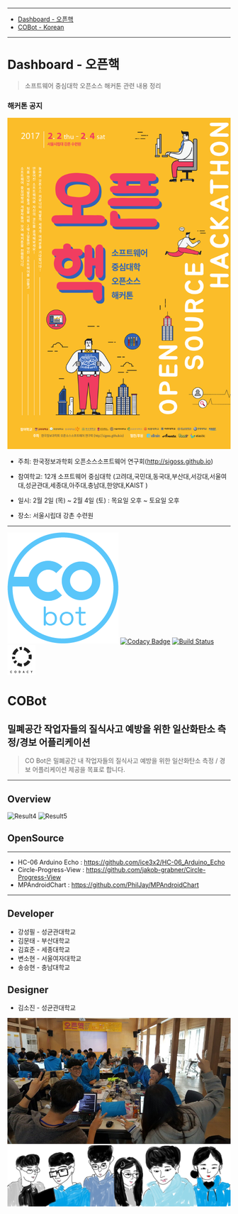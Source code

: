 ----

<!-- TOC depthFrom:1 depthTo:1 withLinks:1 updateOnSave:1 orderedList:0 -->

- [Dashboard - 오픈핵](#dashboard)
- [COBot - Korean](#cobot-korean)

<!-- /TOC -->

----

# <a name="dashboard">Dashboard - 오픈핵

> 소프트웨어 중심대학 오픈소스 해커톤 관련 내용 정리

### 해커톤 공지

![Result1](./assets/img/oss_hack_poster.png)

* 주최: 한국정보과학회 오픈소스소프트웨어 연구회(http://sigoss.github.io)

* 참여학교: 12개 소프트웨어 중심대학 (고려대,국민대,동국대,부산대,서강대,서울여대,성균관대,세종대,아주대,충남대,한양대,KAIST )

* 일시: 2월 2일 (목) ~ 2월 4일 (토) : 목요일 오후 ~ 토요일 오후

* 장소: 서울시립대 강촌 수련원

---

![Result2](./assets/img/logo.png)
[![Codacy Badge](https://api.codacy.com/project/badge/Grade/e742f52249e14b80a12b22019ad6a40e)](https://www.codacy.com/app/Larva/CO_Bot?utm_source=github.com&utm_medium=referral&utm_content=SoJungOpenHack/CO_Bot&utm_campaign=badger)
[![Build Status](https://travis-ci.org/SoJungOpenHack/CO_Bot.svg?branch=master)](https://travis-ci.org/SoJungOpenHack/CO_Bot)
[![Result3](./assets/img/codacy.png)](https://www.codacy.com/app/Larva/CO_Bot/dashboard) <br/>

# <a name="cobot-korean">COBot </a> <br/>

## 밀폐공간 작업자들의 질식사고 예방을 위한 일산화탄소 측정/경보 어플리케이션 <br/>

> CO Bot은 밀폐공간 내 작업자들의 질식사고 예방을 위한 일산화탄소 측정 / 경보 어플리케이션 제공을 목표로 합니다.

---

## Overview

![Result4](./assets/img/openhackhardware_arc.png)
![Result5](./assets/img/OpenHackSoftware_Arc(Shadow).png)


## OpenSource

----

* HC-06 Arduino Echo : https://github.com/ice3x2/HC-06_Arduino_Echo
* Circle-Progress-View : https://github.com/jakob-grabner/Circle-Progress-View
* MPAndroidChart : https://github.com/PhilJay/MPAndroidChart

----

## Developer
 * 강성필 - 성균관대학교
 * 김문태 - 부산대학교
 * 김효준 - 세종대학교
 * 변소현 - 서울여자대학교
 * 송승현 - 충남대학교
 
## Designer
 * 김소진 - 성균관대학교

![Result6](./assets/img/team_people.jpg)
![Result7](./assets/img/caricature.png)
